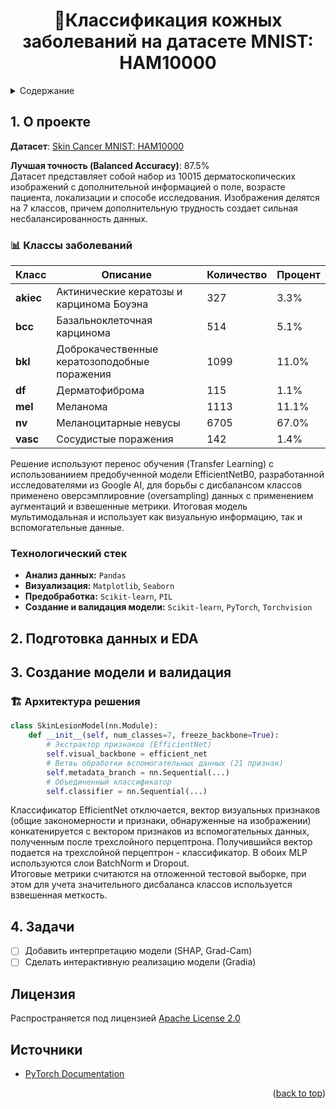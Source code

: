 <h1 align="center">🔬Классификация кожных заболеваний на датасете MNIST: HAM10000</h1>

<details>
  <summary>Содержание</summary>
  <ol>
    <li>
      <a href="#О проекте">О проекте</a>
      <ul>
        <li><a href="#Технологический стек">Технологический стек</a></li>
      </ul>
    </li>
    <li><a href="#Подготовка данных и EDA">Предобработка данных и EDA</a></li>
    <li><a href="#Создание модели и валидация">Создание модели и валидация</a></li>
    <li><a href="#Задачи">Задачи</a></li>
    <li><a href="#Лицензия">Лицензия</a></li>
    <li><a href="#Источники">Источники</a></li>
  </ol>
</details>

## 1. О проекте

**Датасет**: [Skin Cancer MNIST: HAM10000](https://www.kaggle.com/datasets/kmader/skin-cancer-mnist-ham10000/data)  

**Лучшая точность (Balanced Accuracy)**: 87.5%  
Датасет представляет собой набор из 10015 дерматоскопических изображений с дополнительной информацией о поле, возрасте пациента, локализации и способе исследования. Изображения делятся на 7 классов, причем дополнительную трудность создает сильная несбалансированность данных.

### 📊 Классы заболеваний

| Класс | Описание | Количество | Процент |
|-------|----------|------------|---------|
| **akiec** | Актинические кератозы и карцинома Боуэна | 327 | 3.3% |
| **bcc** | Базальноклеточная карцинома | 514 | 5.1% |
| **bkl** | Доброкачественные кератозоподобные поражения | 1099 | 11.0% |
| **df** | Дерматофиброма | 115 | 1.1% |
| **mel** | Меланома | 1113 | 11.1% |
| **nv** | Меланоцитарные невусы | 6705 | 67.0% |
| **vasc** | Сосудистые поражения | 142 | 1.4% |

Решение используют перенос обучения (Transfer Learning) с использованиием предобученной модели EfficientNetB0, разработанной исследователями из Google AI, для борьбы с дисбалансом классов применено оверсэмплировние (oversampling) данных с применением аугментаций и взвешенные метрики. Итоговая модель мультимодальная и использует как визуальную информацию, так и вспомогательные данные.


### Технологический стек

- **Анализ данных:** `Pandas`
- **Визуализация:** `Matplotlib`, `Seaborn`
- **Предобработка:** `Scikit-learn`, `PIL`
- **Создание и валидация модели:** `Scikit-learn`, `PyTorch`, `Torchvision`

## 2. Подготовка данных и EDA

## 3. Создание модели и валидация

### 🏗 Архитектура решения

```python
class SkinLesionModel(nn.Module):
    def __init__(self, num_classes=7, freeze_backbone=True):
        # Экстрактор признаков (EfficientNet)
        self.visual_backbone = efficient_net
        # Ветвь обработки вспомогательных данных (21 признак)
        self.metadata_branch = nn.Sequential(...)
        # Объединенный классификатор
        self.classifier = nn.Sequential(...)
```
Классификатор EfficientNet отключается, вектор визуальных признаков (общие закономерности и признаки, обнаруженные на изображении) конкатенируется с вектором признаков из вспомогательных данных, полученным после трехслойного перцептрона. Получившийся вектор подается на трехслойной перцептрон - классификатор. В обоих MLP используются слои BatchNorm и Dropout.  
Итоговые метрики считаются на отложенной тестовой выборке, при этом для учета значительного дисбаланса классов используется взвешенная меткость.


## 4. Задачи

- [ ] Добавить интерпретацию модели (SHAP, Grad-Cam)
- [ ] Сделать интерактивную реализацию модели (Gradia)

## Лицензия

Распространяется под лицензией [Apache License 2.0](https://www.apache.org/licenses/LICENSE-2.0)

## Источники

* [PyTorch Documentation](https://pytorch.org/docs/stable/index.html)

<p align="right">(<a href="#readme-top">back to top</a>)</p>
